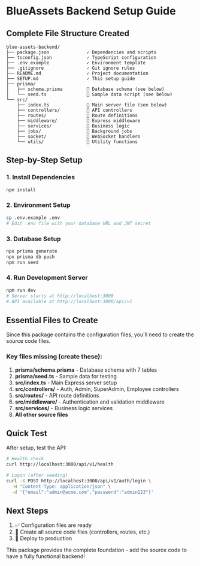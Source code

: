 # BlueAssets Backend Setup Guide

## Complete File Structure Created

```
blue-assets-backend/
├── package.json              ✓ Dependencies and scripts
├── tsconfig.json             ✓ TypeScript configuration  
├── .env.example              ✓ Environment template
├── .gitignore                ✓ Git ignore rules
├── README.md                 ✓ Project documentation
├── SETUP.md                  ✓ This setup guide
├── prisma/
│   ├── schema.prisma         📝 Database schema (see below)
│   └── seed.ts               📝 Sample data script (see below)
└── src/
    ├── index.ts              📝 Main server file (see below)
    ├── controllers/          📁 API controllers
    ├── routes/               📁 Route definitions  
    ├── middleware/           📁 Express middleware
    ├── services/             📁 Business logic
    ├── jobs/                 📁 Background jobs
    ├── socket/               📁 WebSocket handlers
    └── utils/                📁 Utility functions
```

## Step-by-Step Setup

### 1. Install Dependencies
```bash
npm install
```

### 2. Environment Setup  
```bash
cp .env.example .env
# Edit .env file with your database URL and JWT secret
```

### 3. Database Setup
```bash
npx prisma generate
npx prisma db push
npm run seed
```

### 4. Run Development Server
```bash
npm run dev
# Server starts at http://localhost:3000
# API available at http://localhost:3000/api/v1
```

## Essential Files to Create

Since this package contains the configuration files, you'll need to create the source code files. 

### Key files missing (create these):

1. **prisma/schema.prisma** - Database schema with 7 tables
2. **prisma/seed.ts** - Sample data for testing
3. **src/index.ts** - Main Express server setup
4. **src/controllers/** - Auth, Admin, SuperAdmin, Employee controllers  
5. **src/routes/** - API route definitions
6. **src/middleware/** - Authentication and validation middleware
7. **src/services/** - Business logic services
8. **All other source files**

## Quick Test

After setup, test the API:

```bash
# Health check
curl http://localhost:3000/api/v1/health

# Login (after seeding)
curl -X POST http://localhost:3000/api/v1/auth/login \
  -H "Content-Type: application/json" \
  -d '{"email":"admin@acme.com","password":"admin123"}'
```

## Next Steps

1. ✅ Configuration files are ready
2. 📝 Create all source code files (controllers, routes, etc.)
3. 🚀 Deploy to production

This package provides the complete foundation - add the source code to have a fully functional backend!
